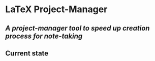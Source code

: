 # LaTeX Project-Manager
*A project-manager tool to speed up creation process for note-taking*
---
## **Current state**